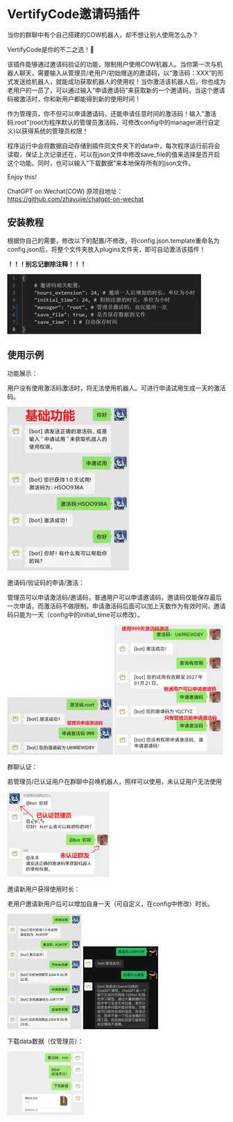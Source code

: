 # VertifyCode邀请码插件

当你的群聊中有个自己搭建的COW机器人，却不想让别人使用怎么办？

VertifyCode是你的不二之选！🥳

该插件能够通过邀请码验证的功能，限制用户使用COW机器人。当你第一次与机器人聊天，需要输入从管理员/老用户/初始赠送的邀请码，以“激活码：XXX”的形式发送给机器人，就能成功获取机器人的使用权！当你激活该机器人后，你也成为老用户的一员了，可以通过输入“申请邀请码”来获取新的一个邀请码，当这个邀请码被激活时，你和新用户都能得到新的使用时间！

作为管理员，你不但可以申请邀请码，还能申请任意时间的激活码！输入"激活码:root"(root为程序默认的管理员激活码，可修改config中的manager进行自定义)以获得系统的管理员权限！

程序运行中会将数据自动存储到插件同文件夹下的data中，每次程序运行前将会读取，保证上次记录还在，可以在json文件中修改save_file的值来选择是否开启这个功能。同时，也可以输入“下载数据”来本地保存所有的json文件。

Enjoy this!

ChatGPT on Wechat(COW) 原项目地址：https://github.com/zhayujie/chatgpt-on-wechat

## 安装教程

根据你自己的需要，修改以下的配置/不修改，将config.json.template重命名为config.json后，将整个文件夹放入plugins文件夹，即可自动激活该插件！

**！！！别忘记删除注释！！！**

<img src=".\image\config1.png" alt="example1" style="zoom:50%;" />

## 使用示例

功能展示：

用户没有使用激活码激活时，将无法使用机器人。可进行申请试用生成一天的激活码。

<img src=".\image\example1.png" alt="example1" style="zoom:50%;" />

邀请码/验证码的申请/激活：

管理员可以申请激活码/邀请码，普通用户可以申请邀请码，邀请码仅能保存最后一次申请，而激活码不做限制。申请激活码后面可以加上天数作为有效时间，邀请码只能为一天（config中的initial_time可以修改）。

<img src=".\image\example3-2.png" alt="example3-2" style="zoom: 25%;" />

<img src=".\image\example3-3.png" alt="example3-3" style="zoom:50%;" />

群聊认证：

若管理员/已认证用户在群聊中召唤机器人，照样可以使用，未认证用户无法使用

<img src=".\image\example3-1.png" alt="example3-1" style="zoom: 33%;" />

邀请新用户获得使用时长：

老用户邀请新用户后可以增加自身一天（可自定义，在config中修改）时长。

<img src=".\image\example3-5.png" alt="example3-5" style="zoom:50%;" />

<img src=".\image\example3-6.png" alt="example3-6" style="zoom:50%;" />



下载data数据（仅管理员）：

<img src=".\image\example4.png" alt="example4" style="zoom:50%;" />